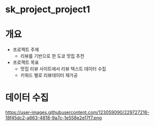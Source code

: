 # sk_project_project1
# 개요
  - 프로젝트 주제
    - 리뷰를 기반으로 한 도쿄 맛집 추천
  - 프로젝트 목표
    - 맛집 리뷰 사이트에서 리뷰 텍스트 데이터 수집
    - 키워드 별로 리뷰데이터 재가공
# 데이터 수집
https://user-images.githubusercontent.com/123059090/229727216-18f45dc2-a663-4818-9a7c-1e558e2e17f7.png
